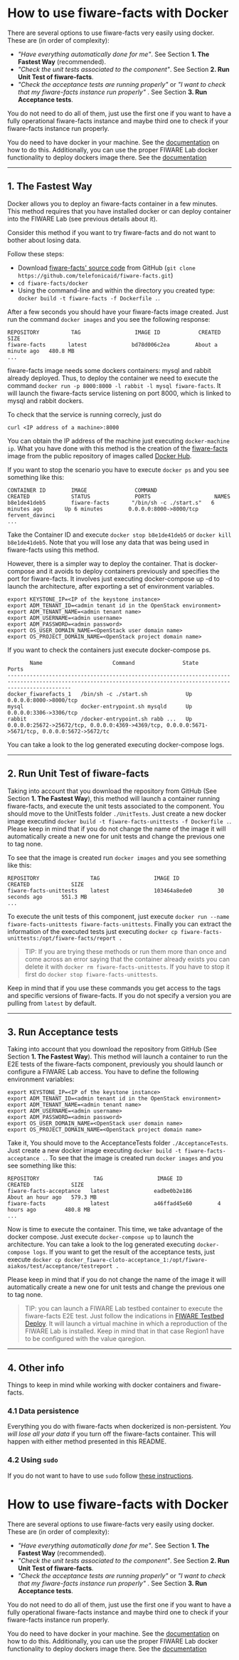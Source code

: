 
# How to use fiware-facts with Docker

There are several options to use fiware-facts very easily using docker. These are (in order of complexity):

- _"Have everything automatically done for me"_. See Section **1. The Fastest Way** (recommended).
- _"Check the unit tests associated to the component"_. See Section **2. Run Unit Test of fiware-facts**.
- _"Check the acceptance tests are running properly"_ or _"I want to check that my fiware-facts instance run properly"_ . See Section **3. Run Acceptance tests**.

You do not need to do all of them, just use the first one if you want to have a fully operational fiware-facts instance and maybe third one to check if your fiware-facts instance run properly.

You do need to have docker in your machine. See the [documentation](https://docs.docker.com/installation/) on how to do this. Additionally, you can use the proper FIWARE Lab docker functionality to deploy dockers image there. See the [documentation](https://docs.docker.com/installation/)

----
## 1. The Fastest Way

Docker allows you to deploy an fiware-facts container in a few minutes. This method requires that you have installed docker or can deploy container into the FIWARE Lab (see previous details about it).

Consider this method if you want to try fiware-facts and do not want to bother about losing data.

Follow these steps:

- Download [fiware-facts' source code](https://github.com/telefonicaid/fiware-facts) from GitHub (`git clone https://github.com/telefonicaid/fiware-facts.git`)
- `cd fiware-facts/docker`
- Using the command-line and within the directory you created type: `docker build -t fiware-facts -f Dockerfile .`.

After a few seconds you should have your fiware-facts image created. Just run the command `docker images` and you see the following response:

    REPOSITORY          TAG                 IMAGE ID            CREATED              SIZE
    fiware-facts       latest              bd78d006c2ea        About a minute ago   480.8 MB
    ...

fiware-facts image needs some dockers containers: mysql and rabbit already deployed. Thus, to deploy the container we need to execute the command `docker run -p 8000:8000 -l rabbit -l mysql fiware-facts`.
It will launch the fiware-facts service listening on port 8000, which is linked to mysql and rabbit dockers.

To check that the service is running correcly, just do

	curl <IP address of a machine>:8000

You can obtain the IP address of the machine just executing `docker-machine ip`. What you have done with this method is the creation of the [fiware-facts](https://hub.docker.com/r/fiware/bosun-cloto/)
image from the public repository of images called [Docker Hub](https://hub.docker.com/).

If you want to stop the scenario you have to execute `docker ps` and you see something like this:

    CONTAINER ID        IMAGE               COMMAND                  CREATED             STATUS              PORTS                    NAMES
    b8e1de41deb5        fiware-facts       "/bin/sh -c ./start.s"   6 minutes ago       Up 6 minutes        0.0.0.0:8000->8000/tcp   fervent_davinci
    ...

Take the Container ID and execute `docker stop b8e1de41deb5` or `docker kill b8e1de41deb5`. Note that you will lose any data that was being used in fiware-facts using this method.

However, there is a simpler way to deploy the container. That is docker-compose and it avoids to deploy containers previously and specifies the port for fiware-facts.
It involves just executing docker-compose up -d to launch the architecture, after exporting a set of environment variables.

    export KEYSTONE_IP=<IP of the keystone instance>
    export ADM_TENANT_ID=<admin tenant id in the OpenStack environment>
    export ADM_TENANT_NAME=<admin tenant name>
    export ADM_USERNAME=<admin username>
    export ADM_PASSWORD=<admin password>
    export OS_USER_DOMAIN_NAME=<OpenStack user domain name>
    export OS_PROJECT_DOMAIN_NAME=<OpenStack project domain name>

If you want to check the containers just execute docker-compose ps.

           Name                      Command               State                                                Ports
    ----------------------------------------------------------------------------------------------------------------------------------------------------------------
    docker_fiwarefacts_1   /bin/sh -c ./start.sh            Up      0.0.0.0:8000->8000/tcp
    mysql                  docker-entrypoint.sh mysqld      Up      0.0.0.0:3306->3306/tcp
    rabbit                 /docker-entrypoint.sh rabb ...   Up      0.0.0.0:25672->25672/tcp, 0.0.0.0:4369->4369/tcp, 0.0.0.0:5671->5671/tcp, 0.0.0.0:5672->5672/tc

You can take a look to the log generated executing docker-compose logs.


----
## 2. Run Unit Test of fiware-facts

Taking into account that you download the repository from GitHub (See Section **1. The Fastest Way**), this method will launch a container running fiware-facts, and execute the unit tests associated to the component. You should move to the UnitTests folder `./UnitTests`. Just create a new docker image executind `docker build -t fiware-facts-unittests -f Dockerfile .`. Please keep in mind that if you do not change the name of the image it will automatically create a new one for unit tests and change the previous one to tag none.

To see that the image is created run `docker images` and you see something like this:

    REPOSITORY                TAG                 IMAGE ID            CREATED             SIZE
    fiware-facts-unittests    latest              103464a8ede0        30 seconds ago      551.3 MB
    ...

To execute the unit tests of this component, just execute `docker run --name fiware-facts-unittests fiware-facts-unittests`. Finally you can extract the information of the executed tests
just executing `docker cp fiware-facts-unittests:/opt/fiware-facts/report .`


> TIP: If you are trying these methods or run them more than once and come across an error saying that the container already exists you can delete it with `docker rm fiware-facts-unittests`.
If you have to stop it first do `docker stop fiware-facts-unittests`.

Keep in mind that if you use these commands you get access to the tags and specific versions of fiware-facts. If you do not specify a version you are pulling from `latest` by default.


----
## 3. Run Acceptance tests

Taking into account that you download the repository from GitHub (See Section **1. The Fastest Way**). This method will launch a container to run the E2E tests of the fiware-facts component, previously you should launch or configure a FIWARE Lab access. You have to define the following environment variables:

    export KEYSTONE_IP=<IP of the keystone instance>
    export ADM_TENANT_ID=<admin tenant id in the OpenStack environment>
    export ADM_TENANT_NAME=<admin tenant name>
    export ADM_USERNAME=<admin username>
    export ADM_PASSWORD=<admin password>
    export OS_USER_DOMAIN_NAME=<OpenStack user domain name>
    export OS_PROJECT_DOMAIN_NAME=<OpenStack project domain name>

Take it, You should move to the AcceptanceTests folder `./AcceptanceTests`. Just create a new docker image executing `docker build -t fiware-facts-acceptance .`. To see that the image is created run `docker images` and you see something like this:

    REPOSITORY                 TAG                 IMAGE ID            CREATED             SIZE
    fiware-facts-acceptance   latest              eadbe0b2e186        About an hour ago   579.3 MB
    fiware-facts              latest              a46ffad45e60        4 hours ago         480.8 MB
    ...

Now is time to execute the container. This time, we take advantage of the docker compose. Just execute `docker-compose up` to launch the architecture. You can take a look to the log generated executing `docker-compose logs`. If you want to get the result of the acceptance tests, just execute `docker cp docker_fiware-cloto-acceptance_1:/opt/fiware-aiakos/test/acceptance/testreport .`

Please keep in mind that if you do not change the name of the image it will automatically create a new one for unit tests and change the previous one to tag none.

> TIP: you can launch a FIWARE Lab testbed container to execute the fiware-facts E2E test. Just follow the indications in [FIWARE Testbed Deploy](https://hub.docker.com/r/fiware/testbed-deploy/). It will launch a virtual machine in which a reproduction of the FIWARE Lab is installed. Keep in mind that in that case Region1 have to be configured with the value qaregion.

----
## 4. Other info

Things to keep in mind while working with docker containers and fiware-facts.

### 4.1 Data persistence
Everything you do with fiware-facts when dockerized is non-persistent. *You will lose all your data* if you turn off the fiware-facts container. This will happen with either method presented in this README.

### 4.2 Using `sudo`

If you do not want to have to use `sudo` follow [these instructions](http://askubuntu.com/questions/477551/how-can-i-use-docker-without-sudo).
  
# How to use fiware-facts with Docker

There are several options to use fiware-facts very easily using docker. These are (in order of complexity):

- _"Have everything automatically done for me"_. See Section **1. The Fastest Way** (recommended).
- _"Check the unit tests associated to the component"_. See Section **2. Run Unit Test of fiware-facts**.
- _"Check the acceptance tests are running properly"_ or _"I want to check that my fiware-facts instance run properly"_ . See Section **3. Run Acceptance tests**.

You do not need to do all of them, just use the first one if you want to have a fully operational fiware-facts instance and maybe third one to check if your fiware-facts instance run properly.

You do need to have docker in your machine. See the [documentation](https://docs.docker.com/installation/) on how to do this. Additionally, you can use the proper FIWARE Lab docker functionality to deploy dockers image there. See the [documentation](https://docs.docker.com/installation/)
